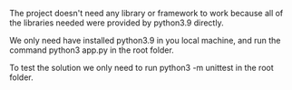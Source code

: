 The project doesn't need any library or framework to work because all of the libraries needed were provided by python3.9 directly.

We only need have installed python3.9 in you local machine, and run the command python3 app.py in the root folder.

To test the solution we only need to run python3 -m unittest in the root folder.